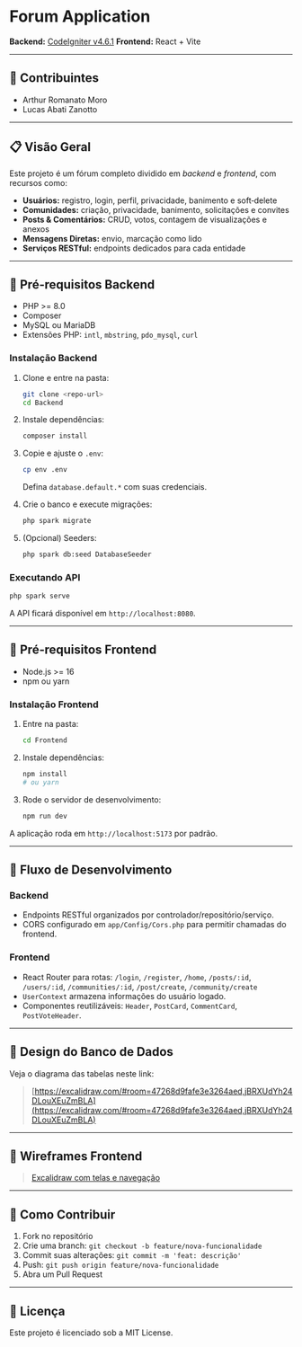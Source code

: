 # Forum Application

**Backend:**  [CodeIgniter v4.6.1](/Backend)
**Frontend:** React + Vite

---

## 🚀 Contribuintes

* Arthur Romanato Moro
* Lucas Abati Zanotto

---

## 📋 Visão Geral

Este projeto é um fórum completo dividido em *backend* e *frontend*, com recursos como:

* **Usuários:** registro, login, perfil, privacidade, banimento e soft‑delete
* **Comunidades:** criação, privacidade, banimento, solicitações e convites
* **Posts & Comentários:** CRUD, votos, contagem de visualizações e anexos
* **Mensagens Diretas:** envio, marcação como lido
* **Serviços RESTful:** endpoints dedicados para cada entidade

---

## 🔧 Pré‑requisitos Backend

* PHP >= 8.0
* Composer
* MySQL ou MariaDB
* Extensões PHP: `intl`, `mbstring`, `pdo_mysql`, `curl`

### Instalação Backend

1. Clone e entre na pasta:

   ```bash
   git clone <repo-url>
   cd Backend
   ```
2. Instale dependências:

   ```bash
   composer install
   ```
3. Copie e ajuste o `.env`:

   ```bash
   cp env .env
   ```

   Defina `database.default.*` com suas credenciais.
4. Crie o banco e execute migrações:

   ```bash
   php spark migrate
   ```
5. (Opcional) Seeders:

   ```bash
   php spark db:seed DatabaseSeeder
   ```

### Executando API

```bash
php spark serve
```

A API ficará disponível em `http://localhost:8080`.

---

## 🔧 Pré‑requisitos Frontend

* Node.js >= 16
* npm ou yarn

### Instalação Frontend

1. Entre na pasta:

   ```bash
   cd Frontend
   ```
2. Instale dependências:

   ```bash
   npm install
   # ou yarn
   ```
3. Rode o servidor de desenvolvimento:

   ```bash
   npm run dev
   ```

A aplicação roda em `http://localhost:5173` por padrão.

---

## 🔄 Fluxo de Desenvolvimento

### Backend

* Endpoints RESTful organizados por controlador/repositório/serviço.
* CORS configurado em `app/Config/Cors.php` para permitir chamadas do frontend.

### Frontend

* React Router para rotas: `/login`, `/register`, `/home`, `/posts/:id`, `/users/:id`, `/communities/:id`, `/post/create`, `/community/create`
* `UserContext` armazena informações do usuário logado.
* Componentes reutilizáveis: `Header`, `PostCard`, `CommentCard`, `PostVoteHeader`.

---

## 📐 Design do Banco de Dados

Veja o diagrama das tabelas neste link:

> [https://excalidraw.com/#room=47268d9fafe3e3264aed,jBRXUdYh24DLouXEuZmBLA](https://excalidraw.com/#room=47268d9fafe3e3264aed,jBRXUdYh24DLouXEuZmBLA)

---

## 🎨 Wireframes Frontend

> [Excalidraw com telas e navegação](https://excalidraw.com/#room=a8db75fd296f86d44e95,Rfbj5Ruwn0MRNsRFFbL4DA)

---

## 🤝 Como Contribuir

1. Fork no repositório
2. Crie uma branch: `git checkout -b feature/nova-funcionalidade`
3. Commit suas alterações: `git commit -m 'feat: descrição'`
4. Push: `git push origin feature/nova-funcionalidade`
5. Abra um Pull Request

---

## 📝 Licença

Este projeto é licenciado sob a MIT License.

